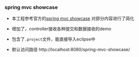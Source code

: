 ### spring mvc showcase

  - 本工程参考官方的[spring mvc showcase](https://github.com/spring-projects/spring-mvc-showcase)
  对部分内容进行了简化

  - 增加了，controller接收各种提交和数据接收的demo

  - 包含了`.project`文件，能直接导入eclipse中

  - 默认访问路径
    http://localhost:8080/spring-mvc-showcase/